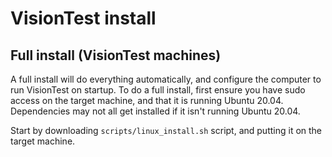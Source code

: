 # VisionTest install

## Full install (VisionTest machines)
A full install will do everything automatically, and configure the computer to run VisionTest on startup.
To do a full install, first ensure you have sudo access on the target machine, and that it is running Ubuntu 20.04. Dependencies may not all get installed if it isn't running Ubuntu 20.04.

Start by downloading `scripts/linux_install.sh` script, and putting it on the target machine.
